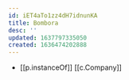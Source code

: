 ```yaml
---
id: iET4aTo1zz4dH7idnunKA
title: Bombora
desc: ''
updated: 1637797335050
created: 1636474202888
---
```




- [[p.instanceOf]] [[c.Company]]
